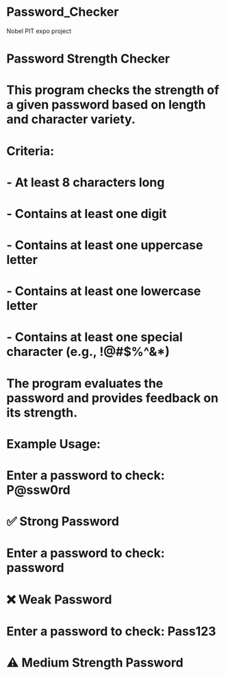# Password_Checker
Nobel PIT expo project
# Password Strength Checker
# This program checks the strength of a given password based on length and character variety.
# Criteria:
# - At least 8 characters long
# - Contains at least one digit
# - Contains at least one uppercase letter
# - Contains at least one lowercase letter
# - Contains at least one special character (e.g., !@#$%^&*)
# The program evaluates the password and provides feedback on its strength.
# Example Usage:
# Enter a password to check: P@ssw0rd
# ✅ Strong Password
# Enter a password to check: password
# ❌ Weak Password
# Enter a password to check: Pass123
# ⚠️ Medium Strength Password